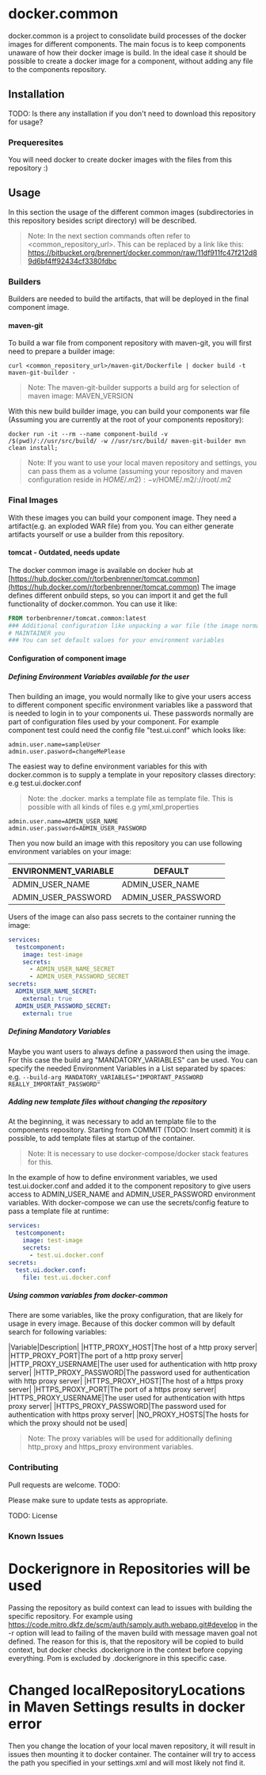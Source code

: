 # docker.common

docker.common is a project to consolidate build processes of the docker images for different components. The main focus is to
keep components unaware of how their docker image is build. In the ideal case it should be possible to create a docker image for
a component, without adding any file to the components repository.

## Installation

TODO: Is there any installation if you don't need to download this repository for usage?

### Prequeresites
You will need docker to create docker images with the files from this repository :)

## Usage

In this section the usage of the different common images (subdirectories in this repository besides script directory) will be described.

> Note: In the next section commands often refer to <common_repository_url>. 
>       This can be replaced by a link like this: https://bitbucket.org/brennert/docker.common/raw/11df911fc47f212d89d6bf4ff92434cf3380fdbc
### Builders
Builders are needed to build the artifacts, that will be deployed in the final component image.
#### maven-git
To build a war file from component repository with maven-git, you will first need to prepare a builder image:
```shell script
curl <common_repository_url>/maven-git/Dockerfile | docker build -t maven-git-builder -
```
> Note: The maven-git-builder supports a build arg for selection of maven image: MAVEN_VERSION

With this new build builder image, you can build your components war file (Assuming you are currently at the root of your components repository):
```shell script
docker run -it --rm --name component-build -v /$(pwd)/://usr/src/build/ -w //usr/src/build/ maven-git-builder mvn clean install;
```
> Note: If you want to use your local maven repository and settings, you can pass them as a volume (assuming your repository and maven configuration reside in $HOME/.m2):
>       -v /$HOME/.m2/://root/.m2

### Final Images
With these images you can build your component image. They need a artifact(e.g. an exploded WAR file) from you. You can either generate artifacts yourself or use a builder from this repository.
#### tomcat - Outdated, needs update
The docker common image is available on docker hub at [https://hub.docker.com/r/torbenbrenner/tomcat.common](https://hub.docker.com/r/torbenbrenner/tomcat.common)
The image defines different onbuild steps, so you can import it and get the full functionality of docker.common.
You can use it like:
```Dockerfile
FROM torbenbrenner/tomcat.common:latest
### Additional configuration like unpacking a war file (the image normally uses exploded wars)
# MAINTAINER you
### You can set default values for your environment variables
```

#### Configuration of component image
##### Defining Environment Variables available for the user
Then building an image, you would normally like to give your users access to different component specific environment variables like 
a password that is needed to login in to your components ui. These passwords normally are part of configuration files used by your component. 
For example component test could need the config file "test.ui.conf" which looks like:
```properties
admin.user.name=sampleUser
admin.user.pasword=changeMePlease
```
The easiest way to define environment variables for this with docker.common is to supply a template in your repository classes directory:
e.g test.ui.docker.conf
> Note: the .docker. marks a template file as template file. This is possible with all kinds of files e.g yml,xml,properties
```properties
admin.user.name=ADMIN_USER_NAME
admin.user.password=ADMIN_USER_PASSWORD
```
Then you now build an image with this repository you can use following environment variables on your image:

|ENVIRONMENT_VARIABLE|DEFAULT|
|--------------------|-------|
|ADMIN_USER_NAME|ADMIN_USER_NAME|
|ADMIN_USER_PASSWORD|ADMIN_USER_PASSWORD|

Users of the image can also pass secrets to the container running the image:
```yaml
services:
  testcomponent:
    image: test-image
    secrets:
      - ADMIN_USER_NAME_SECRET
      - ADMIN_USER_PASSWORD_SECRET
secrets:
  ADMIN_USER_NAME_SECRET:
    external: true
  ADMIN_USER_PASSWORD_SECRET:
    external: true
```

##### Defining Mandatory Variables
Maybe you want users to always define a password then using the image. For this case the build arg "MANDATORY_VARIABLES" can be used.
You can specify the needed Environment Variables in a List separated by spaces: 
e.g. ```--build-arg MANDATORY_VARIABLES="IMPORTANT_PASSWORD REALLY_IMPORTANT_PASSWORD"``` 

##### Adding new template files without changing the repository
At the beginning, it was necessary to add an template file to the components repository. Starting from COMMIT (TODO: Insert commit) it is 
possible, to add template files at startup of the container.
> Note: It is necessary to use docker-compose/docker stack features for this.

In the example of how to define environment variables, we used test.ui.docker.conf and added it to the component repository to give
users access to ADMIN_USER_NAME and ADMIN_USER_PASSWORD environment variables. With docker-compose we can use the secrets/config feature
to pass a template file at runtime:
```yaml
services:
  testcomponent:
    image: test-image
    secrets:
      - test.ui.docker.conf
secrets:
  test.ui.docker.conf:
    file: test.ui.docker.conf 
```

##### Using common variables from docker-common
There are some variables, like the proxy configuration, that are likely for usage in every image. Because of this docker common will by default search for following variables:

|Variable|Description|
|HTTP_PROXY_HOST|The host of a http proxy server| 
|HTTP_PROXY_PORT|The port of a http proxy server| 
|HTTP_PROXY_USERNAME|The user used for authentication with http proxy server| 
|HTTP_PROXY_PASSWORD|The password used for authentication with http proxy server| 
|HTTPS_PROXY_HOST|The host of a https proxy server| 
|HTTPS_PROXY_PORT|The port of a https proxy server| 
|HTTPS_PROXY_USERNAME|The user used for authentication with https proxy server| 
|HTTPS_PROXY_PASSWORD|The password used for authentication with https proxy server| 
|NO_PROXY_HOSTS|The hosts for which the proxy should not be used|

> Note: The proxy variables will be used for additionally defining http_proxy and https_proxy environment variables.
### Contributing
Pull requests are welcome. TODO:

Please make sure to update tests as appropriate.

TODO: License

### Known Issues
# Dockerignore in Repositories will be used
Passing the repository as build context can lead to issues with building the specific repository.
For example using https://code.mitro.dkfz.de/scm/auth/samply.auth.webapp.git#develop in the -r
option will lead to failing of the maven build with message maven goal not defined. The reason for
this is, that the repository will be copied to build context, but docker checks .dockerignore in the
context before copying everything. Pom is excluded by .dockerignore in this specific case.
# Changed localRepositoryLocations in Maven Settings results in docker error
Then you change the location of your local maven repository, it will result in issues then mounting it to docker container.
The container will try to access the path you specified in your settings.xml and will most likely not find it. 
